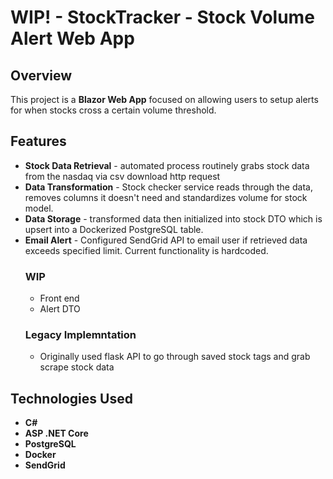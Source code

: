 # WIP! - StockTracker - Stock Volume Alert Web App 

## Overview
This project is a **Blazor Web App** focused on allowing users to setup alerts for when stocks cross a certain 
volume threshold. 


## Features
- **Stock Data Retrieval** - automated process routinely grabs stock data from the nasdaq via csv download http request
- **Data Transformation** - Stock checker service reads through the data, removes columns it doesn't need and standardizes volume for stock model.
- **Data Storage** - transformed data then initialized into stock DTO which is upsert into a Dockerized PostgreSQL table. 
- **Email Alert** - Configured SendGrid API to email user if retrieved data exceeds specified limit. Current functionality is hardcoded.
  ### WIP
  - Front end
  - Alert DTO
  ### Legacy Implemntation
  - Originally used flask API to go through saved stock tags and grab scrape stock data


## Technologies Used
- **C#**
- **ASP .NET Core**
- **PostgreSQL**
- **Docker**
- **SendGrid**


